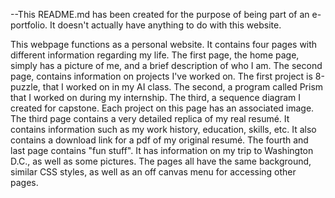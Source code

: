 --This README.md has been created for the purpose of being part of an e-portfolio. It doesn't actually have anything to do with this website.

This webpage functions as a personal website. It contains four pages with different information regarding my life. The first page, the home page, simply has a picture of me, and a brief description of who I am. The second page, contains information on projects I've worked on. The first project is 8-puzzle, that I worked on in my AI class. The second, a program called Prism that I worked on during my internship. The third, a sequence diagram I created for capstone. Each project on this page has an associated image. The third page contains a very detailed replica of my real resumé. It contains information such as my work history, education, skills, etc. It also contains a download link for a pdf of my original resumé. The fourth and last page contains "fun stuff". It has information on my trip to Washington D.C., as well as some pictures. The pages all have the same background, similar CSS styles, as well as an off canvas menu for accessing other pages.
